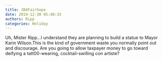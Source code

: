 ```yaml
---
title: JB4Fairhope
date: 2019-12-30 05:40:15
authors: Ripp
categories: Holiday
---
```


 Uh, Mister Ripp...I understand they are planning to build a statue to Mayor Karin Wilson.This is the kind of government waste you normally point out and discourage. Are you going to allow taxpayer money to go toward deifying a tatt00-wearing, cocktail-swilling con artiste?